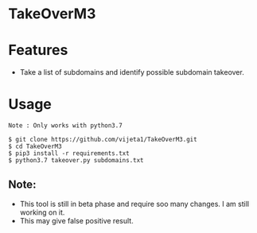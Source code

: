 # TakeOverM3

# Features
  * Take a list of subdomains and identify possible subdomain takeover.
  
# Usage
```
Note : Only works with python3.7

$ git clone https://github.com/vijeta1/TakeOverM3.git
$ cd TakeOverM3
$ pip3 install -r requirements.txt
$ python3.7 takeover.py subdomains.txt
```

## Note:

  * This tool is still in beta phase and require soo many changes. I am still working on it.
  * This may give false positive result.
